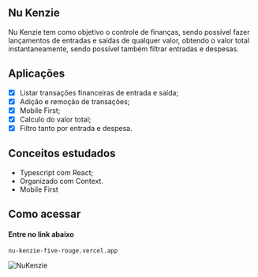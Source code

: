 ## Nu Kenzie

Nu Kenzie tem como objetivo o controle de finanças, sendo possível fazer lançamentos de entradas e saídas de qualquer valor, obtendo o valor total instantaneamente, sendo possível também filtrar entradas e despesas.

## Aplicações
- [X] Listar transações financeiras de entrada e saída;
- [X] Adição e remoção de transações;
- [X] Mobile First;
- [X] Calculo do valor total;
- [X] Filtro tanto por entrada e despesa.

## Conceitos estudados

- Typescript com React;
- Organizado com Context.
- Mobile First

## Como acessar

#### Entre no link abaixo

```
nu-kenzie-five-rouge.vercel.app
```
![NuKenzie](https://user-images.githubusercontent.com/80117189/189990548-eeae361e-bf3c-40d9-b3ad-c41c35eaf534.png)
